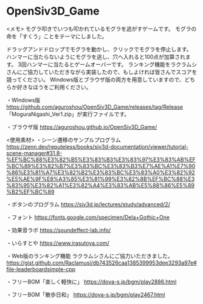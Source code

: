 # OpenSiv3D_Game

<メモ>
モグラ叩きでいつも叩かれているモグラを逃がすゲームです。
モグラの命を「すくう」ことをテーマにしました。

ドラッグアンドドロップでモグラを動かし、クリックでモグラを停止します。
ハンマーに当たらないようにモグラを逃し、穴へ入れると100点が加算されます。
3回ハンマーに当たるとゲームオーバーです。
ランキング機能をラクラムシさんにご協力していただきながら実装したので、もしよければ皆さんでスコアを競ってください。
Windows版とブラウザ版の両方を用意していますので、どちらか好きなほうをご利用ください。

・Windows版
https://github.com/aguroshou/OpenSiv3D_Game/releases/tag/Release
「MoguraNigashi_Ver1.zip」が実行ファイルです。

・ブラウザ版
https://aguroshou.github.io/OpenSiv3D_Game/

<使用素材>
・シーン遷移のサンプルプログラム
https://zenn.dev/reputeless/books/siv3d-documentation/viewer/tutorial-scene-manager#31.8-%EF%BC%88%E3%82%B5%E3%83%B3%E3%83%97%E3%83%AB%EF%BC%89%E3%82%B7%E3%83%BC%E3%83%B3%E7%AE%A1%E7%90%86%E3%81%A7%E3%82%B2%E3%83%BC%E3%83%A0%E3%82%92%E5%AE%9F%E8%A3%85%E3%81%99%E3%82%8B%EF%BC%88%E3%83%95%E3%82%A1%E3%82%A4%E3%83%AB%E5%88%86%E5%89%B2%EF%BC%89

・ボタンのプログラム
https://siv3d.jp/lectures/study/advanced/2/

・フォント
https://fonts.google.com/specimen/Dela+Gothic+One

・効果音ラボ
https://soundeffect-lab.info/

・いらすとや
https://www.irasutoya.com/

・Web版のランキング機能
ラクラムシさんにご協力いただきました。
https://gist.github.com/Raclamusi/db743526caa1385399953dee3293a97e#file-leaderboardsimple-cpp

・フリーBGM「楽しく軽快に」
https://dova-s.jp/bgm/play2886.html

・フリーBGM「散歩日和」
https://dova-s.jp/bgm/play2467.html
